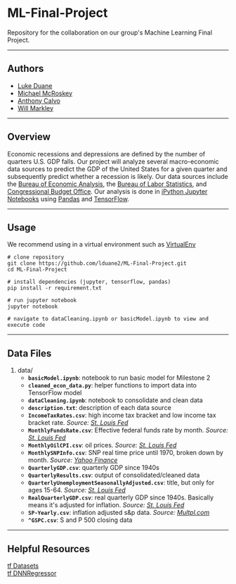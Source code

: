 # ML-Final-Project
Repository for the collaboration on our group's Machine Learning Final Project.

----
## Authors
* [Luke Duane](https://github.com/lduane2)
* [Michael McRoskey](https://github.com/michaelmcroskey)
* [Anthony Calvo](https://github.com/acalvo813)
* [Will Markley](https://github.com/willmarkley)


----
## Overview
Economic recessions and depressions are defined by the number of quarters U.S. GDP falls. Our project will analyze several macro-economic data sources to predict the GDP of the United States for a given quarter and subsequently predict whether a recession is likely. Our data sources include the [Bureau of Economic Analysis](https://www.bea.gov/), the [Bureau of Labor Statistics](https://www.bls.gov/), and [Congressional Budget Office](https://www.cbo.gov/). Our analysis is done in [iPython Jupyter Notebooks](https://ipython.org/notebook.html) using [Pandas](https://pandas.pydata.org/) and [TensorFlow](https://www.tensorflow.org/).

----
## Usage

We recommend using in a virtual environment such as [VirtualEnv](https://virtualenv.pypa.io/en/stable/)

```
# clone repository
git clone https://github.com/lduane2/ML-Final-Project.git
cd ML-Final-Project

# install dependencies (jupyter, tensorflow, pandas)
pip install -r requirement.txt

# run jupyter notebook
jupyter notebook

# navigate to dataCleaning.ipynb or basicModel.ipynb to view and execute code

```

---
## Data Files
1. data/
	* **`basicModel.ipynb`**: notebook to run basic model for Milestone 2
	* **`cleaned_econ_data.py`**: helper functions to import data into TensorFlow model
	* **`dataCleaning.ipynb`**: notebook to consolidate and clean data
	* **`description.txt`**: description of each data source
	* **`IncomeTaxRates.csv`**: high income tax bracket and low income tax bracket rate. *Source: [St. Louis Fed](https://fred.stlouisfed.org/graph/?id=IITTRHB,IITTRLB,)*
	* **`MonthlyFundsRate.csv`**: Effective federal funds rate by month. *Source: [St. Louis Fed](https://fred.stlouisfed.org/series/FEDFUNDS)*
	* **`MonthlyOilCPI.csv`**: oil prices. *Source: [St. Louis Fed](https://fred.stlouisfed.org/series/CUSRo0000SEHE)*
	* **`MonthlySNPInfo.csv`**: SNP real time price until 1970, broken down by month. *Source: [Yahoo Finance](https://finance.yahoo.com/quote/%5EGSPC/history?period1=18000&period2=1514782800&interval=1mo&filter=history&frequency=1mo)*
	* **`QuarterlyGDP.csv`**: quarterly GDP since 1940s
	* **`QuarterlyResults.csv`**: output of consolidated/cleaned data
	* **`QuarterlyUnemploymentSeasonallyAdjusted.csv`**: title, but only for ages 15-64. *Source: [St. Louis Fed](https://fred.stlouisfed.org/series/LRUN64TTUSQ156S)*
	* **`RealQuarterlyGDP.csv`**: real quarterly GDP since 1940s. Basically means it's adjusted for inflation. *Source: [St. Louis Fed](https://fred.stlouisfed.org/series/GDPC1)*
	* **`SP-Yearly.csv`**: inflation adjusted s&p data. *Source: [Multpl.com](http://www.multpl.com/inflation-adjusted-s-p-500/table/by-year)*
	* **`^GSPC.csv`**: S and P 500 closing data

---
## Helpful Resources
[tf Datasets](https://www.tensorflow.org/versions/master/get_started/datasets_quickstart)  
[tf DNNRegressor](https://www.tensorflow.org/api_docs/python/tf/estimator/DNNRegressor)  



